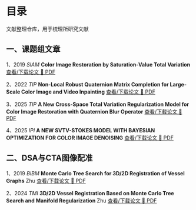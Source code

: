 # 目录
文献整理仓库，用于梳理所研究文献

## 一、课题组文章

1、2019 *SIAM* **Color Image Restoration by Saturation-Value Total Variation** [查看/下载论文 📄 PDF](./Papers/2019_Jia_SIAM.pdf)

2、2022 *TIP* **Non-Local Robust Quaternion Matrix Completion for Large-Scale Color Image and Video Inpainting** [查看/下载论文 📄 PDF](./Papers/2022_Jia_TIP.pdf)

3、2025 *TIP* **A New Cross-Space Total Variation Regularization Model for Color Image Restoration with Quaternion Blur Operator** [查看/下载论文 📄 PDF](./Papers/2025_Jia_TIP.pdf)

4、2025 *IPI* **A NEW SVTV-STOKES MODEL WITH BAYESIAN OPTIMIZATION FOR COLOR IMAGE DENOISING** [查看/下载论文 📄 PDF](./Papers/2025_Jia_IPI.pdf)

## 二、DSA与CTA图像配准

1、2019 *BIBM* **Monte Carlo Tree Search for 3D/2D Registration of Vessel Graphs** Zhu [查看/下载论文 📄 PDF](./Papers/2019_Zhu_BIBM.pdf)

2、2024 *TMI* **3D/2D Vessel Registration Based on Monte Carlo Tree Search and Manifold Regularization** Zhu [查看/下载论文 📄 PDF](./Papers/2024_Zhu_TMI.pdf)
